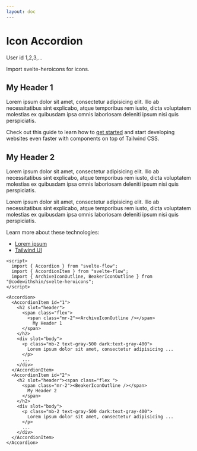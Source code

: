 ```yaml
---
layout: doc
---
```



<script>
  import { Accordion } from "svelte-flow";
  import { AccordionItem } from "svelte-flow";
  import { ArchiveIconOutline, BeakerIconOutline } from "@codewithshin/svelte-heroicons";
</script>

<h1 class="text-3xl w-full dark:text-white">Icon Accordion</h1>

<p class="dark:text-white mt-4 w-full">User id 1,2,3,...</p> 
<p class="dark:text-white my-4 w-full">Import svelte-heroicons for icons.</p>

<div
  class="rounded-xl bg-gradient-to-r bg-white dark:bg-gray-900 border border-gray-200 dark:border-gray-700 p-2 sm:p-6"
>
  <Accordion>
    <AccordionItem id="1">
      <h2 slot="header">
        <span class="flex"
          ><span class="mr-2"><ArchiveIconOutline /></span> My Header 1</span
        >
      </h2>
      <div slot="body">
        <p class="mb-2 text-gray-500 dark:text-gray-400">
          Lorem ipsum dolor sit amet, consectetur adipisicing elit. Illo ab
          necessitatibus sint explicabo, atque temporibus rem iusto, dicta
          voluptatem molestias ex quibusdam ipsa omnis laboriosam deleniti ipsum
          nisi quis perspiciatis.
        </p>
        <p class="text-gray-500 dark:text-gray-400">
          Check out this guide to learn how to <a
            href="/"
            target="_blank"
            class="text-blue-600 dark:text-blue-500 hover:underline"
            >get started</a
          > and start developing websites even faster with components on top of Tailwind
          CSS.
        </p>
      </div>
    </AccordionItem>
    <AccordionItem id="2">
      <h2 slot="header"><span class="flex "
          ><span class="mr-2"><BeakerIconOutline /></span> My Header 2</span
        ></h2>
      <div slot="body">
        <p class="mb-2 text-gray-500 dark:text-gray-400">
          Lorem ipsum dolor sit amet, consectetur adipisicing elit. Illo ab
          necessitatibus sint explicabo, atque temporibus rem iusto, dicta
          voluptatem molestias ex quibusdam ipsa omnis laboriosam deleniti ipsum
          nisi quis perspiciatis.
        </p>
        <p class="mb-2 text-gray-500 dark:text-gray-400">
          Lorem ipsum dolor sit amet, consectetur adipisicing elit. Illo ab
          necessitatibus sint explicabo, atque temporibus rem iusto, dicta
          voluptatem molestias ex quibusdam ipsa omnis laboriosam deleniti ipsum
          nisi quis perspiciatis.
        </p>
        <p class="mb-2 text-gray-500 dark:text-gray-400">
          Learn more about these technologies:
        </p>
        <ul class="list-disc pl-5 dark:text-gray-400 text-gray-500">
          <li>
            <a
              href="/"
              target="_blank"
              class="text-blue-600 dark:text-blue-500 hover:underline"
              >Lorem ipsum</a
            >
          </li>
          <li>
            <a
              href="https://tailwindui.com/"
              rel="nofollow"
              target="_blank"
              class="text-blue-600 dark:text-blue-500 hover:underline"
              >Tailwind UI</a
            >
          </li>
        </ul>
      </div>
    </AccordionItem>
  </Accordion>
</div>


```svelte
<script>
  import { Accordion } from "svelte-flow";
  import { AccordionItem } from "svelte-flow";
  import { ArchiveIconOutline, BeakerIconOutline } from "@codewithshin/svelte-heroicons";
</script>

<Accordion>
  <AccordionItem id="1">
    <h2 slot="header">
      <span class="flex">
        <span class="mr-2"><ArchiveIconOutline /></span> 
          My Header 1
      </span>
    </h2>
    <div slot="body">
      <p class="mb-2 text-gray-500 dark:text-gray-400">
        Lorem ipsum dolor sit amet, consectetur adipisicing ...
      </p>
      ...
    </div>
  </AccordionItem>
  <AccordionItem id="2">
    <h2 slot="header"><span class="flex ">
      <span class="mr-2"><BeakerIconOutline /></span> 
        My Header 2
      </span>
    </h2>
    <div slot="body">
      <p class="mb-2 text-gray-500 dark:text-gray-400">
        Lorem ipsum dolor sit amet, consectetur adipisicing ...
      </p>
      ...
    </div>
  </AccordionItem>
</Accordion>
```